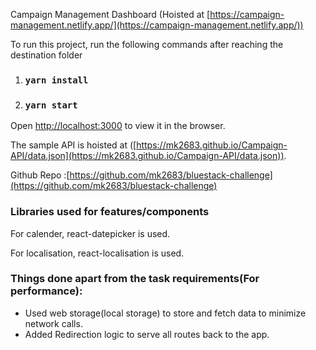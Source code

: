 Campaign Management Dashboard (Hoisted at [https://campaign-management.netlify.app/](https://campaign-management.netlify.app/))

To run this project, run the following commands after reaching the destination folder

1. ### `yarn install`

2. ### `yarn start`

Open [http://localhost:3000](http://localhost:3000) to view it in the browser.

The sample API is hoisted at ([https://mk2683.github.io/Campaign-API/data.json](https://mk2683.github.io/Campaign-API/data.json)).

Github Repo :[https://github.com/mk2683/bluestack-challenge](https://github.com/mk2683/bluestack-challenge) 

### Libraries used for features/components
For calender, react-datepicker is used.

For localisation, react-localisation is used.


### Things done apart from the task requirements(For performance):
-  Used web storage(local storage) to store and fetch data to minimize network calls.
-  Added Redirection logic to serve all routes back to the app.
